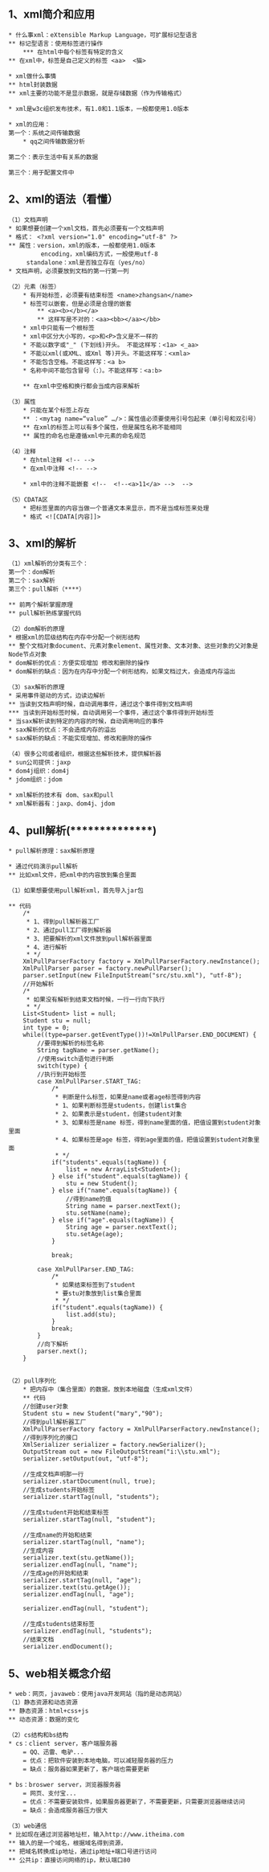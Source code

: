 ## 1、xml简介和应用 ##
	* 什么事xml：eXtensible Markup Language，可扩展标记型语言
	** 标记型语言：使用标签进行操作
		*** 在html中每个标签有特定的含义
	** 在xml中，标签是自己定义的标签 <aa>  <猫>

	* xml做什么事情
	** html封装数据
	** xml主要的功能不是显示数据，就是存储数据（作为传输格式）

	* xml是w3c组织发布技术，有1.0和1.1版本，一般都使用1.0版本

	* xml的应用：
	第一个：系统之间传输数据
		* qq之间传输数据分析

	第二个：表示生活中有关系的数据
		
	第三个：用于配置文件中

## 2、xml的语法（看懂） ##
	（1）文档声明 
	* 如果想要创建一个xml文档，首先必须要有一个文档声明
	* 格式： <?xml version="1.0" encoding="utf-8" ?>
	** 属性：version，xml的版本，一般都使用1.0版本
	         encoding，xml编码方式，一般使用utf-8
		 standalone：xml是否独立存在（yes/no）
	* 文档声明，必须要放到文档的第一行第一列

	（2）元素（标签）
		* 有开始标签，必须要有结束标签 <name>zhangsan</name>
		* 标签可以嵌套，但是必须是合理的嵌套
			** <a><b></b></a>
			** 这样写是不对的：<aa><bb></aa></bb>
		* xml中只能有一个根标签
		* xml中区分大小写的，<p>和<P>含义是不一样的
		* 不能以数字或"_" (下划线)开头。 不能这样写：<1a> <_aa>
		* 不能以xml(或XML、或Xml 等)开头。不能这样写：<xmla>
		* 不能包含空格。不能这样写：<a b>
		* 名称中间不能包含冒号（:）。不能这样写：<a:b>

		** 在xml中空格和换行都会当成内容来解析

	（3）属性
		* 只能在某个标签上存在
		** ：<mytag name=“value” …/>：属性值必须要使用引号包起来（单引号和双引号）
		** 在xml的标签上可以有多个属性，但是属性名称不能相同
		** 属性的命名也是遵循xml中元素的命名规范

	（4）注释  
		* 在html注释 <!-- -->
		* 在xml中注释 <!-- -->

		* xml中的注释不能嵌套 <!--  <!--<a>11</a> -->  -->

	（5）CDATA区 
		* 把标签里面的内容当做一个普通文本来显示，而不是当成标签来处理
		* 格式 <![CDATA[内容]]>

## 3、xml的解析 ##
	（1）xml解析的分类有三个：
	第一个：dom解析
	第二个：sax解析
	第三个：pull解析（****）

	** 前两个解析掌握原理
	** pull解析熟练掌握代码

	（2）dom解析的原理
	* 根据xml的层级结构在内存中分配一个树形结构
	** 整个文档对象document、元素对象element、属性对象、文本对象、这些对象的父对象是Node节点对象
	* dom解析的优点：方便实现增加 修改和删除的操作
	* dom解析的缺点：因为在内存中分配一个树形结构，如果文档过大，会造成内存溢出

	（3）sax解析的原理
	* 采用事件驱动的方式，边读边解析
	** 当读到文档声明时候，自动调用事件，通过这个事件得到文档声明
	*** 当读到开始标签时候，自动调用另一个事件，通过这个事件得到开始标签	
	* 当sax解析读到特定的内容的时候，自动调用响应的事件
	* sax解析的优点：不会造成内存的溢出
	* sax解析的缺点：不能实现增加、修改和删除的操作

	（4）很多公司或者组织，根据这些解析技术，提供解析器
	* sun公司提供：jaxp
	* dom4j组织：dom4j
	* jdom组织：jdom

	* xml解析的技术有 dom、sax和pull
	* xml解析器有：jaxp、dom4j、jdom

## 4、pull解析(**************) ##
	* pull解析原理：sax解析原理

	* 通过代码演示pull解析
	** 比如xml文件，把xml中的内容放到集合里面

	（1）如果想要使用pull解析xml，首先导入jar包

	** 代码
		/*
		 * 1、得到pull解析器工厂
		 * 2、通过pull工厂得到解析器
		 * 3、把要解析的xml文件放到pull解析器里面
		 * 4、进行解析
		 * */
		XmlPullParserFactory factory = XmlPullParserFactory.newInstance();
		XmlPullParser parser = factory.newPullParser();
		parser.setInput(new FileInputStream("src/stu.xml"), "utf-8");
		//开始解析
		/*
		 * 如果没有解析到结束文档时候，一行一行向下执行
		 * */
		List<Student> list = null;
		Student stu = null;
		int type = 0;
		while((type=parser.getEventType())!=XmlPullParser.END_DOCUMENT) {
			//要得到解析的标签名称
			String tagName = parser.getName();
			//使用switch语句进行判断
			switch(type) {
			//执行到开始标签
			case XmlPullParser.START_TAG:
				/*
				 * 判断是什么标签，如果是name或者age标签得到内容
				 * 1、如果判断标签是students，创建list集合
				 * 2、如果表示是student，创建student对象
				 * 3、如果标签是name 标签，得到name里面的值，把值设置到student对象里面
				 * 4、如果标签是age 标签，得到age里面的值，把值设置到student对象里面
				 * */
				if("students".equals(tagName)) {
					list = new ArrayList<Student>();
				} else if("student".equals(tagName)) {
					stu = new Student();
				} else if("name".equals(tagName)) {
					//得到name的值
					String name = parser.nextText();
					stu.setName(name);
				} else if("age".equals(tagName)) {
					String age = parser.nextText();
					stu.setAge(age);
				}
				
				break;
				
			case XmlPullParser.END_TAG:
				/*
				 * 如果结束标签到了student
				 * 要stu对象放到list集合里面
				 * */
				if("student".equals(tagName)) {
					list.add(stu);
				}
				break;
			}
			//向下解析
			parser.next();
		}


	（2）pull序列化
		* 把内存中（集合里面）的数据，放到本地磁盘（生成xml文件）
		** 代码
		//创建user对象
		Student stu = new Student("mary","90");
		//得到pull解析器工厂
		XmlPullParserFactory factory = XmlPullParserFactory.newInstance();
		//得到序列化的接口
		XmlSerializer serializer = factory.newSerializer();
		OutputStream out = new FileOutputStream("i:\\stu.xml");
		serializer.setOutput(out, "utf-8");
		
		//生成文档声明那一行
		serializer.startDocument(null, true);
		//生成students开始标签
		serializer.startTag(null, "students");
			
		//生成student开始和结束标签
		serializer.startTag(null, "student");
		
		//生成name的开始和结束
		serializer.startTag(null, "name");
		//生成内容
		serializer.text(stu.getName());
		serializer.endTag(null, "name");
		//生成age的开始和结束
		serializer.startTag(null, "age");
		serializer.text(stu.getAge());
		serializer.endTag(null, "age");
		
		serializer.endTag(null, "student");
		
		//生成students结束标签
		serializer.endTag(null, "students");
		//结束文档
		serializer.endDocument();

## 5、web相关概念介绍 ##
	* web：网页，javaweb：使用java开发网站（指的是动态网站）
	（1）静态资源和动态资源
	** 静态资源：html+css+js
	** 动态资源：数据的变化

	（2）cs结构和bs结构
	* cs：client server，客户端服务器
		= QQ、迅雷、电驴...
		= 优点：把软件安装到本地电脑，可以减轻服务器的压力
		= 缺点：服务器如果更新了，客户端也需要更新

	* bs：broswer server，浏览器服务器
		= 网页、支付宝... 
		= 优点：不需要安装软件，如果服务器更新了，不需要更新，只需要浏览器继续访问
		= 缺点：会造成服务器压力很大

	（3）web通信
	* 比如现在通过浏览器地址栏，输入http://www.itheima.com
	** 输入的是一个域名，根据域名得到资源，
	** 把域名转换成ip地址，通过ip地址+端口号进行访问
	** 公共ip：直接访问网络的ip，默认端口80